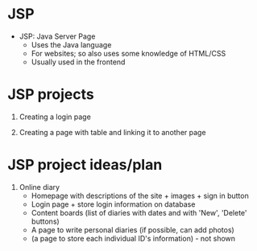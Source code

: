 # JSP
- JSP: Java Server Page
  - Uses the Java language
  - For websites; so also uses some knowledge of HTML/CSS
  - Usually used in the frontend

# JSP projects

1. Creating a login page

2. Creating a page with table and linking it to another page 

# JSP project ideas/plan

1. Online diary
    - Homepage with descriptions of the site + images + sign in button
    - Login page + store login information on database
    - Content boards (list of diaries with dates and with 'New', 'Delete' buttons)
    - A page to write personal diaries (if possible, can add photos)
    - (a page to store each individual ID's information) - not shown
